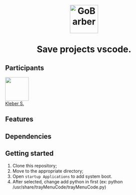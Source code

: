 <h1 align="center">
<br>
  <img src="build/icon.png" alt="GoBarber" width="90">
<br>
<br>
Save projects vscode.
</h1>


## Participants

[<img src="https://avatars0.githubusercontent.com/u/15957216?s=460&v=4" width="75px;"/>](https://github.com/DevKleber) <br />
[Kleber S.](https://github.com/DevKleber)
## Features

## Dependencies

## Getting started

1. Clone this repository;
2. Move to the appropriate directory;<br />
3. Open `startup Applications` to add system boot.<br />
4. After selected, change add python in first (ex: python /usr/share/trayMenuCode/trayMenuCode.py)
